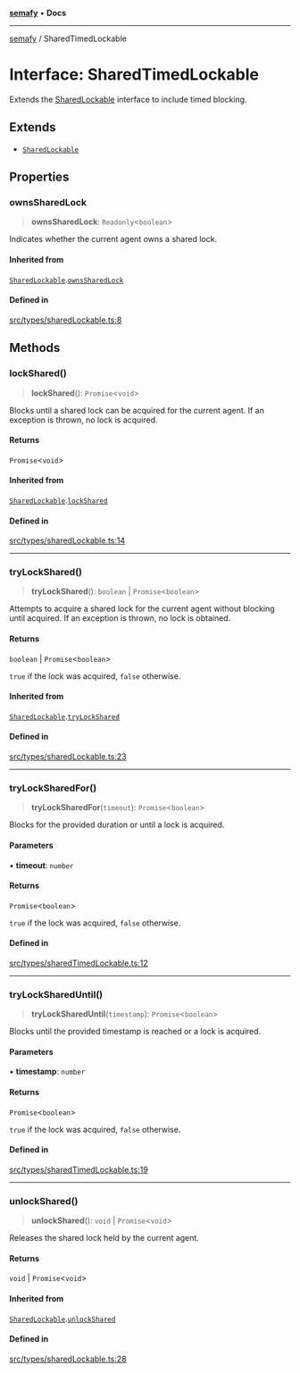 [**semafy**](../README.md) • **Docs**

***

[semafy](../globals.md) / SharedTimedLockable

# Interface: SharedTimedLockable

Extends the [SharedLockable](SharedLockable.md) interface to include timed blocking.

## Extends

- [`SharedLockable`](SharedLockable.md)

## Properties

### ownsSharedLock

> **ownsSharedLock**: `Readonly`\<`boolean`\>

Indicates whether the current agent owns a shared lock.

#### Inherited from

[`SharedLockable`](SharedLockable.md).[`ownsSharedLock`](SharedLockable.md#ownssharedlock)

#### Defined in

[src/types/sharedLockable.ts:8](https://github.com/havelessbemore/semafy/blob/bc2afcafa5917c57eff4df5c0126278459b970d5/src/types/sharedLockable.ts#L8)

## Methods

### lockShared()

> **lockShared**(): `Promise`\<`void`\>

Blocks until a shared lock can be acquired for the current
agent. If an exception is thrown, no lock is acquired.

#### Returns

`Promise`\<`void`\>

#### Inherited from

[`SharedLockable`](SharedLockable.md).[`lockShared`](SharedLockable.md#lockshared)

#### Defined in

[src/types/sharedLockable.ts:14](https://github.com/havelessbemore/semafy/blob/bc2afcafa5917c57eff4df5c0126278459b970d5/src/types/sharedLockable.ts#L14)

***

### tryLockShared()

> **tryLockShared**(): `boolean` \| `Promise`\<`boolean`\>

Attempts to acquire a shared lock for the current agent
without blocking until acquired. If an exception
is thrown, no lock is obtained.

#### Returns

`boolean` \| `Promise`\<`boolean`\>

`true` if the lock was acquired, `false` otherwise.

#### Inherited from

[`SharedLockable`](SharedLockable.md).[`tryLockShared`](SharedLockable.md#trylockshared)

#### Defined in

[src/types/sharedLockable.ts:23](https://github.com/havelessbemore/semafy/blob/bc2afcafa5917c57eff4df5c0126278459b970d5/src/types/sharedLockable.ts#L23)

***

### tryLockSharedFor()

> **tryLockSharedFor**(`timeout`): `Promise`\<`boolean`\>

Blocks for the provided duration or until a lock is acquired.

#### Parameters

• **timeout**: `number`

#### Returns

`Promise`\<`boolean`\>

`true` if the lock was acquired, `false` otherwise.

#### Defined in

[src/types/sharedTimedLockable.ts:12](https://github.com/havelessbemore/semafy/blob/bc2afcafa5917c57eff4df5c0126278459b970d5/src/types/sharedTimedLockable.ts#L12)

***

### tryLockSharedUntil()

> **tryLockSharedUntil**(`timestamp`): `Promise`\<`boolean`\>

Blocks until the provided timestamp is reached or a lock is acquired.

#### Parameters

• **timestamp**: `number`

#### Returns

`Promise`\<`boolean`\>

`true` if the lock was acquired, `false` otherwise.

#### Defined in

[src/types/sharedTimedLockable.ts:19](https://github.com/havelessbemore/semafy/blob/bc2afcafa5917c57eff4df5c0126278459b970d5/src/types/sharedTimedLockable.ts#L19)

***

### unlockShared()

> **unlockShared**(): `void` \| `Promise`\<`void`\>

Releases the shared lock held by the current agent.

#### Returns

`void` \| `Promise`\<`void`\>

#### Inherited from

[`SharedLockable`](SharedLockable.md).[`unlockShared`](SharedLockable.md#unlockshared)

#### Defined in

[src/types/sharedLockable.ts:28](https://github.com/havelessbemore/semafy/blob/bc2afcafa5917c57eff4df5c0126278459b970d5/src/types/sharedLockable.ts#L28)
